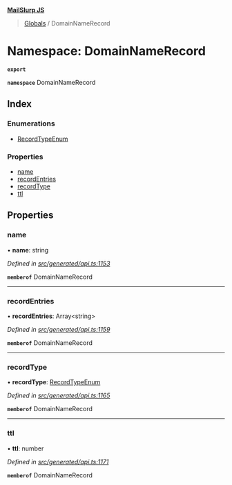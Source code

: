 **[MailSlurp JS](../README.md)**

> [Globals](../README.md) / DomainNameRecord

# Namespace: DomainNameRecord

**`export`** 

**`namespace`** DomainNameRecord

## Index

### Enumerations

* [RecordTypeEnum](../enums/domainnamerecord.recordtypeenum.md)

### Properties

* [name](domainnamerecord.md#name)
* [recordEntries](domainnamerecord.md#recordentries)
* [recordType](domainnamerecord.md#recordtype)
* [ttl](domainnamerecord.md#ttl)

## Properties

### name

•  **name**: string

*Defined in [src/generated/api.ts:1153](https://github.com/mailslurp/mailslurp-client/blob/fb74c9f/src/generated/api.ts#L1153)*

**`memberof`** DomainNameRecord

___

### recordEntries

•  **recordEntries**: Array\<string>

*Defined in [src/generated/api.ts:1159](https://github.com/mailslurp/mailslurp-client/blob/fb74c9f/src/generated/api.ts#L1159)*

**`memberof`** DomainNameRecord

___

### recordType

•  **recordType**: [RecordTypeEnum](../enums/domainnamerecord.recordtypeenum.md)

*Defined in [src/generated/api.ts:1165](https://github.com/mailslurp/mailslurp-client/blob/fb74c9f/src/generated/api.ts#L1165)*

**`memberof`** DomainNameRecord

___

### ttl

•  **ttl**: number

*Defined in [src/generated/api.ts:1171](https://github.com/mailslurp/mailslurp-client/blob/fb74c9f/src/generated/api.ts#L1171)*

**`memberof`** DomainNameRecord
